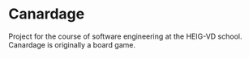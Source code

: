 # Canardage
Project for the course of software engineering at the HEIG-VD school. Canardage is originally a board game.
